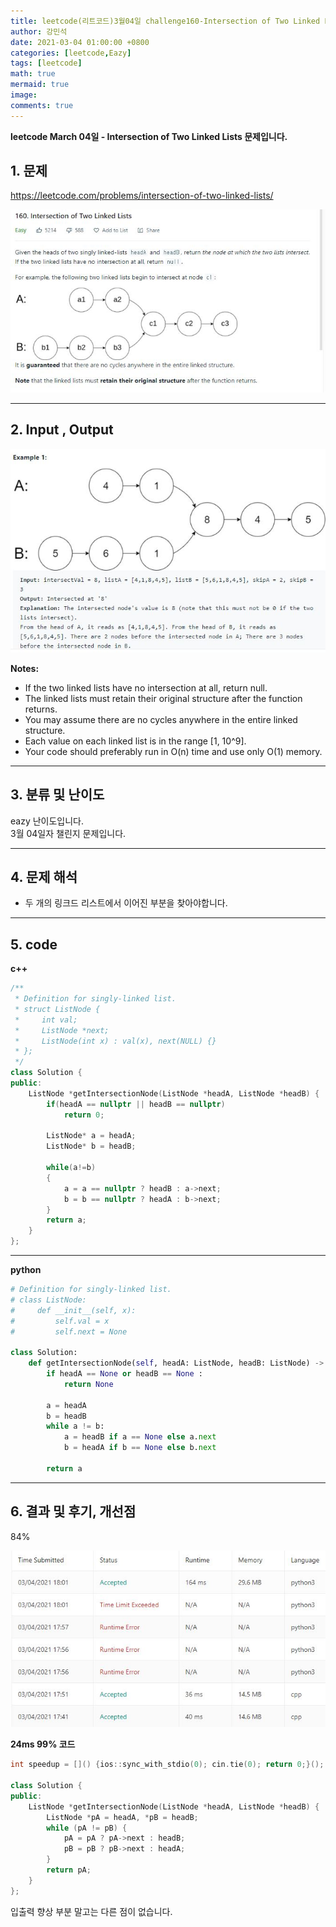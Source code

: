 ```yaml
---
title: leetcode(리트코드)3월04일 challenge160-Intersection of Two Linked Lists
author: 강민석
date: 2021-03-04 01:00:00 +0800
categories: [leetcode,Eazy]
tags: [leetcode]
math: true
mermaid: true
image: 
comments: true
---
```


**leetcode March 04일 - Intersection of Two Linked Lists 문제입니다.**

## 1. 문제
<https://leetcode.com/problems/intersection-of-two-linked-lists/>  

![](/assets/img/sample/leetcode/160/Problem.JPG)  

-----  

## 2. Input , Output

![](/assets/img/sample/leetcode/160/input.JPG)  


**Notes:**

- If the two linked lists have no intersection at all, return null.
- The linked lists must retain their original structure after the function returns.
- You may assume there are no cycles anywhere in the entire linked structure.
- Each value on each linked list is in the range [1, 10^9].
- Your code should preferably run in O(n) time and use only O(1) memory.

-----  

## 3. 분류 및 난이도

eazy 난이도입니다.  
3월 04일자 챌린지 문제입니다. 

-----  

## 4. 문제 해석

- 두 개의 링크드 리스트에서 이어진 부분을 찾아야합니다.




-----  

## 5. code

**c++**

```c++
/**
 * Definition for singly-linked list.
 * struct ListNode {
 *     int val;
 *     ListNode *next;
 *     ListNode(int x) : val(x), next(NULL) {}
 * };
 */
class Solution {
public:
    ListNode *getIntersectionNode(ListNode *headA, ListNode *headB) {
        if(headA == nullptr || headB == nullptr)
            return 0;
        
        ListNode* a = headA;
        ListNode* b = headB;
        
        while(a!=b)
        {
            a = a == nullptr ? headB : a->next;
            b = b == nullptr ? headA : b->next;
        }
        return a;
    }
};
```

-----  

**python**

```python
# Definition for singly-linked list.
# class ListNode:
#     def __init__(self, x):
#         self.val = x
#         self.next = None

class Solution:
    def getIntersectionNode(self, headA: ListNode, headB: ListNode) -> ListNode:
        if headA == None or headB == None :
            return None
        
        a = headA
        b = headB
        while a != b:
            a = headB if a == None else a.next
            b = headA if b == None else b.next
        
        return a
```

-----

## 6. 결과 및 후기, 개선점

84%

![](/assets/img/sample/leetcode/160/result.JPG)  

**24ms 99% 코드**

```c++
int speedup = []() {ios::sync_with_stdio(0); cin.tie(0); return 0;}();

class Solution {
public:
    ListNode *getIntersectionNode(ListNode *headA, ListNode *headB) {
        ListNode *pA = headA, *pB = headB;
        while (pA != pB) {
            pA = pA ? pA->next : headB;
            pB = pB ? pB->next : headA;
        }
        return pA;
    }
};
```

입출력 향상 부분 말고는 다른 점이 없습니다.


